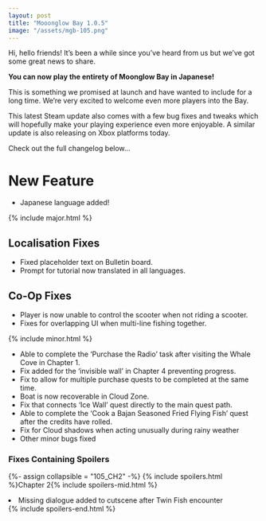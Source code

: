 ```yaml
---
layout: post
title: "Mooonglow Bay 1.0.5"
image: "/assets/mgb-105.png"
---
```

Hi, hello friends! It’s been a while since you’ve heard from us but we’ve got some great news to share. 


**You can now play the entirety of Moonglow Bay in Japanese!**

This is something we promised at launch and have wanted to include for a long time. We’re very excited to welcome even more players into the Bay.

This latest Steam update also comes with a few bug fixes and tweaks which will hopefully make your playing experience even more enjoyable. A similar update is also releasing on Xbox platforms today.

Check out the full changelog below…

# <i class="fa-solid fa-star"></i> New Feature
- Japanese language added!

{% include major.html %}

## Localisation Fixes
- Fixed placeholder text on Bulletin board.
- Prompt for tutorial now translated in all languages.

## Co-Op Fixes
- Player is now unable to control the scooter when not riding a scooter.
- Fixes for overlapping UI when multi-line fishing together.


{% include minor.html %}
- Able to complete the ‘Purchase the Radio’ task after visiting the Whale Cove in Chapter 1.
- Fix added for the ‘invisible wall’ in Chapter 4 preventing progress.
- Fix to allow for multiple purchase quests to be completed at the same time.
- Boat is now recoverable in Cloud Zone.
- Fix that connects ‘Ice Wall’ quest directly to the main quest path.
- Able to complete the ‘Cook a Bajan Seasoned Fried Flying Fish’ quest after the credits have rolled.
- Fix for Cloud shadows when acting unusually during rainy weather
- Other minor bugs fixed

### Fixes Containing Spoilers

{%- assign collapsible = "105_CH2" -%}
{% include spoilers.html %}Chapter 2{% include spoilers-mid.html %}
<li>Missing dialogue added to cutscene after Twin Fish encounter  </li>
{% include spoilers-end.html %}  